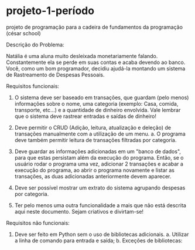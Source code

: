 # projeto-1-período
projeto de programação para a cadeira de fundamentos da programação (césar school)

Descrição do Problema:

Natália é uma aluna muito desleixada monetariamente falando.
Constantemente ela se perde em suas contas e acaba devendo ao banco. Você,
como um bom programador, decidiu ajudá-la montando um sistema de Rastreamento
de Despesas Pessoais.

Requisitos funcionais:
1. O sistema deve ser baseado em transações, que guardam (pelo menos)
informações sobre o nome, uma categoria (exemplo: Casa, comida, transporte,
etc...) e a quantidade de dinheiro envolvida. Vale lembrar que o sistema deve
rastrear entradas e saídas de dinheiro!
2. Deve permitir o CRUD (Adição, leitura, atualização e deleção) de transações
manualmente com a utilização de um menu.
a. O programa deve também permitir leitura de transações filtradas por
categoria.

3. Deve guardar as informações adicionadas em um "banco de dados", para que
estas persistam além da execução do programa. Então, se o usuário rodar o
programa uma vez, adicionar 2 transações e acabar a execução do programa,
ao abrir o programa novamente e listar as transações, as duas adicionadas
anteriormente devem aparecer.
4. Deve ser possível mostrar um extrato do sistema agrupando despesas por
categoria.
5. Ter pelo menos uma outra funcionalidade a mais que não está descrita aqui
neste documento. Sejam criativos e divirtam-se!

Requisitos não funcionais:
1. Deve ser feito em Python sem o uso de bibliotecas adicionais.
a. Utilizar a linha de comando para entrada e saída;
b. Exceções de bibliotecas:
